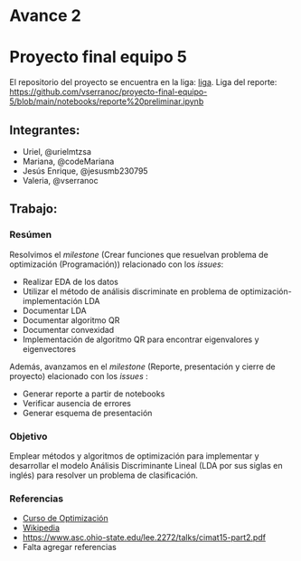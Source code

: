 # Avance 2

# Proyecto final equipo 5

El repositorio del proyecto se encuentra en la liga: [liga](https://github.com/vserranoc/proyecto-final-equipo-5).
Liga del reporte: https://github.com/vserranoc/proyecto-final-equipo-5/blob/main/notebooks/reporte%20preliminar.ipynb

## Integrantes:

* Uriel, @urielmtzsa
* Mariana, @codeMariana
* Jesús Enrique, @jesusmb230795
* Valeria, @vserranoc

## Trabajo: 

### Resúmen

Resolvimos el *milestone* (Crear funciones que resuelvan problema de optimización (Programación)) relacionado con los *issues*:
* Realizar EDA de los datos
* Utilizar el método de análisis discriminate en problema de optimización-implementación LDA
* Documentar LDA
* Documentar algoritmo QR
* Documentar convexidad
* Implementación de algoritmo QR para encontrar eigenvalores y eigenvectores


Además, avanzamos en el *milestone* (Reporte, presentación y cierre de proyecto) elacionado con los *issues* :

* Generar reporte a partir de notebooks
* Verificar ausencia de errores
* Generar esquema de presentación


### Objetivo 

Emplear métodos y algoritmos de optimización para implementar y desarrollar el modelo Análisis Discriminante Lineal (LDA por sus siglas en inglés) para resolver un problema de clasificación.

### Referencias

* [Curso de Optimización](https://github.com/ITAM-DS/analisis-numerico-computo-cientifico)
* [Wikipedia](https://es.wikipedia.org/wiki/An%C3%A1lisis_discriminante_lineal)
* https://www.asc.ohio-state.edu/lee.2272/talks/cimat15-part2.pdf
* Falta agregar referencias


